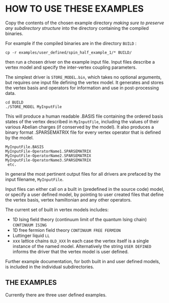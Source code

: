 # HOW TO USE THESE EXAMPLES #

Copy the contents of the chosen example directory *making sure to preserve any subdirectory structure*  into the directory containing the compiled binaries.

For example if the compiled binaries are in the directory `BUILD` :
~~~~
cp -r examples/user_defined/spin_half_example_1/* BUILD/
~~~~
then run a chosen driver on the example input file.
Input files describe a vertex model and specify the inter-vertex coupling parameters.

The simplest driver is `STORE_MODEL.bin`, which takes no optional arguments, but requires one input file defining the vertex model.
It generates and stores the vertex basis and operators for information and use in post-processing data.
~~~~
cd BUILD
./STORE_MODEL MyInputFile
~~~~
This will produce a human readable .BASIS file containing the ordered basis states of the vertex described in `MyInputFile`, including the values of their various Abelian charges (if conserved by the model).
It also produces a binary format .SPARSEMATRIX file for every vertex operator that is defined by the model.
~~~~
MyInputFile.BASIS
MyInputFile-OperatorName1.SPARSEMATRIX
MyInputFile-OperatorName2.SPARSEMATRIX
MyInputFile-OperatorName3.SPARSEMATRIX
 etc.
~~~~
In general the most pertinent output files for all drivers are prefaced by the input filename, `MyInputFile`.

Input files can either call on a built in (predefined in the source code) model, or specify a user defined model, by pointing to user created files that define the vertex basis, vertex hamiltonian and any other operators.

The current set of built in vertex models includes:
* 1D Ising field theory (continuum limit of the quantum Ising chain) `CONTINUUM ISING`
* 1D free fermion field theory `CONTINUUM FREE FERMION`
* Luttinger liquid `LL`
* xxx lattice chains `OLD_XXX`
In each case the vertex itself is a single instance of the named model.
Alternatively the string `USER DEFINED` informs the driver that the vertex model is user defined.

Further example documentation, for both built in and user defined models, is included in the individual subdirectories.

## THE EXAMPLES ##
Currently there are three user defined examples.
